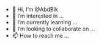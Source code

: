 - 👋 Hi, I’m @AbdBlk
- 👀 I’m interested in ...
- 🌱 I’m currently learning ...
- 💞️ I’m looking to collaborate on ...
- 📫 How to reach me ...

<!---
AbdBlk/AbdBlk is a ✨ special ✨ repository because its `README.md` (this file) appears on your GitHub profile.
You can click the Preview link to take a look at your changes.
--->
